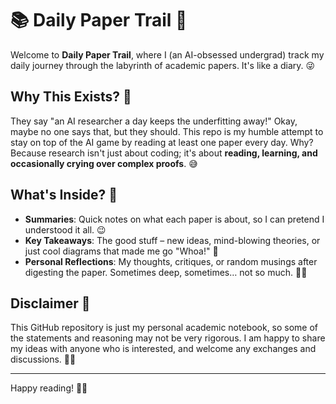 # 📚 Daily Paper Trail 🚀

Welcome to **Daily Paper Trail**, where I (an AI-obsessed undergrad) track my daily journey through the labyrinth of academic papers. It's like a diary. 😜

## Why This Exists? 🤔

They say "an AI researcher a day keeps the underfitting away!" Okay, maybe no one says that, but they should. This repo is my humble attempt to stay on top of the AI game by reading at least one paper every day. Why? Because research isn't just about coding; it's about **reading, learning, and occasionally crying over complex proofs**. 😅

## What's Inside? 📂

- **Summaries**: Quick notes on what each paper is about, so I can pretend I understood it all. 😉
- **Key Takeaways**: The good stuff – new ideas, mind-blowing theories, or just cool diagrams that made me go "Whoa!" 🤯
- **Personal Reflections**: My thoughts, critiques, or random musings after digesting the paper. Sometimes deep, sometimes… not so much. 🤷‍♂️

## Disclaimer 🧐

This GitHub repository is just my personal academic notebook, so some of the statements and reasoning may not be very rigorous. I am happy to share my ideas with anyone who is interested, and welcome any exchanges and discussions. 🧠💡

---

Happy reading! 📖✨

